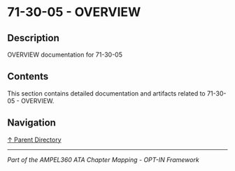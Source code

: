 # 71-30-05 - OVERVIEW

## Description

OVERVIEW documentation for 71-30-05

## Contents

This section contains detailed documentation and artifacts related to 71-30-05 - OVERVIEW.

## Navigation

[↑ Parent Directory](../README.md)

---

*Part of the AMPEL360 ATA Chapter Mapping - OPT-IN Framework*
